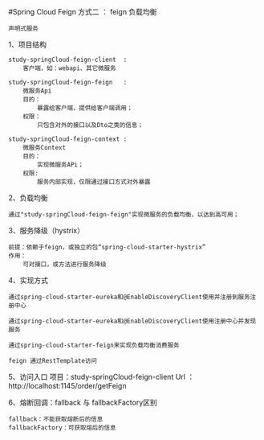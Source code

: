 #Spring Cloud Feign
方式二 ： feign 负载均衡

    声明式服务
    
1、项目结构
    
    study-springCloud-feign-client  : 
        客户端，如：webapi、其它微服务
        
    study-springCloud-feign-feign   :
        微服务Api
        目的：
            暴露给客户端，提供给客户端调用；
        权限：
            只包含对外的接口以及Dto之类的信息；
        
    study-springCloud-feign-context :
        微服务Context
        目的：
            实现微服务APi；
        权限:
            服务内部实现，仅限通过接口方式对外暴露
            
2、负载均衡

    通过"study-springCloud-feign-feign"实现微服务的负载均衡，以达到高可用；
    
3、服务降级（hystrix）

    前提：依赖于feign，或独立的包“spring-cloud-starter-hystrix”
    作用：
        可对接口，或方法进行服务降级

4、实现方式

    通过spring-cloud-starter-eureka和@EnableDiscoveryClient使用并注册到服务注册中心
    
    通过spring-cloud-starter-eureka和@EnableDiscoveryClient使用注册中心并发现服务
    
    通过spring-cloud-starter-feign来实现负载均衡消费服务
    
    feign 通过RestTemplate访问     

5、访问入口
    项目：study-springCloud-feign-client
    Url ：http://localhost:1145/order/getFeign
    
6、熔断回调：fallback 与 fallbackFactory区别
    
    fallback：不能获取熔断后的信息
    fallbackFactory：可获取熔后的信息